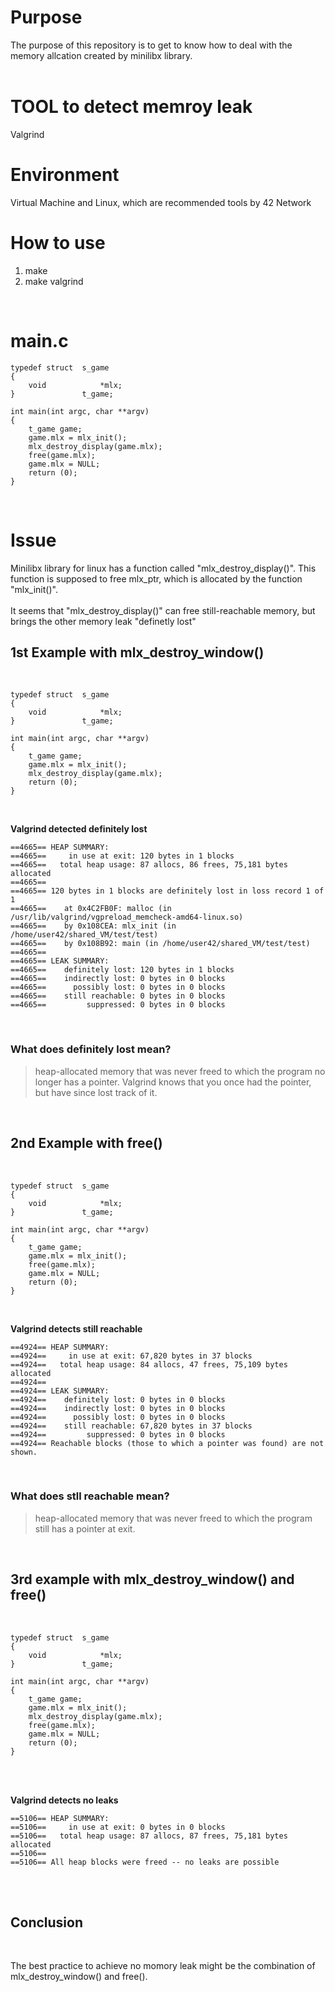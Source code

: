 # Purpose

The purpose of this repository is to get to know how to deal with the memory allcation created by minilibx library.
<br>
<br>

# TOOL to detect memroy leak

Valgrind
<br>

# Environment

Virtual Machine and Linux, which are recommended tools by 42 Network
<br>

# How to use

1. make
2. make valgrind
<br>

# main.c

```
typedef struct	s_game
{
	void			*mlx;
}				t_game;

int main(int argc, char **argv)
{
	t_game game;
	game.mlx = mlx_init();
	mlx_destroy_display(game.mlx);
	free(game.mlx);
	game.mlx = NULL;
	return (0);
}
```
<br>

# Issue

Minilibx library for linux has a function called "mlx_destroy_display()".
This function is supposed to free mlx_ptr, which is allocated by the function "mlx_init()".
<br>
<br>
It seems that "mlx_destroy_display()" can free still-reachable memory, but brings the other memory leak "definetly lost"
<br>

## 1st Example with mlx_destroy_window()
<br>

```
typedef struct	s_game
{
	void			*mlx;
}				t_game;

int main(int argc, char **argv)
{
	t_game game;
	game.mlx = mlx_init();
	mlx_destroy_display(game.mlx);
	return (0);
}
```
<br>

**Valgrind detected definitely lost**
```
==4665== HEAP SUMMARY:
==4665==     in use at exit: 120 bytes in 1 blocks
==4665==   total heap usage: 87 allocs, 86 frees, 75,181 bytes allocated
==4665==
==4665== 120 bytes in 1 blocks are definitely lost in loss record 1 of 1
==4665==    at 0x4C2FB0F: malloc (in /usr/lib/valgrind/vgpreload_memcheck-amd64-linux.so)
==4665==    by 0x108CEA: mlx_init (in /home/user42/shared_VM/test/test)
==4665==    by 0x108B92: main (in /home/user42/shared_VM/test/test)
==4665==
==4665== LEAK SUMMARY:
==4665==    definitely lost: 120 bytes in 1 blocks
==4665==    indirectly lost: 0 bytes in 0 blocks
==4665==      possibly lost: 0 bytes in 0 blocks
==4665==    still reachable: 0 bytes in 0 blocks
==4665==         suppressed: 0 bytes in 0 blocks
```
<br>


### What does definitely lost mean?
>heap-allocated memory that was never freed to which the program no longer has a pointer. Valgrind knows that you once had the pointer, but have since lost track of it.

<br>

## 2nd Example with free()
<br>

```
typedef struct	s_game
{
	void			*mlx;
}				t_game;

int main(int argc, char **argv)
{
	t_game game;
	game.mlx = mlx_init();
	free(game.mlx);
	game.mlx = NULL;
	return (0);
}
```
<br>

**Valgrind detects still reachable**
```
==4924== HEAP SUMMARY:
==4924==     in use at exit: 67,820 bytes in 37 blocks
==4924==   total heap usage: 84 allocs, 47 frees, 75,109 bytes allocated
==4924==
==4924== LEAK SUMMARY:
==4924==    definitely lost: 0 bytes in 0 blocks
==4924==    indirectly lost: 0 bytes in 0 blocks
==4924==      possibly lost: 0 bytes in 0 blocks
==4924==    still reachable: 67,820 bytes in 37 blocks
==4924==         suppressed: 0 bytes in 0 blocks
==4924== Reachable blocks (those to which a pointer was found) are not shown.
```
<br>

### What does stll reachable mean?
>heap-allocated memory that was never freed to which the program still has a pointer at exit.

<br>

## 3rd example with mlx_destroy_window() and free()
<br>

```
typedef struct	s_game
{
	void			*mlx;
}				t_game;

int main(int argc, char **argv)
{
	t_game game;
	game.mlx = mlx_init();
	mlx_destroy_display(game.mlx);
	free(game.mlx);
	game.mlx = NULL;
	return (0);
}
```
<br>
<br>

**Valgrind detects no leaks**

```
==5106== HEAP SUMMARY:
==5106==     in use at exit: 0 bytes in 0 blocks
==5106==   total heap usage: 87 allocs, 87 frees, 75,181 bytes allocated
==5106==
==5106== All heap blocks were freed -- no leaks are possible
```
<br>
<br>


## Conclusion
<br>

The best practice to achieve no momory leak might be the combination of mlx_destroy_window() and free().

